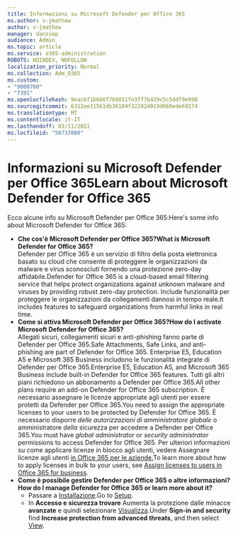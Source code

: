 ```yaml
---
title: Informazioni su Microsoft Defender per Office 365
ms.author: v-jmathew
author: v-jmathew
manager: dansimp
audience: Admin
ms.topic: article
ms.service: o365-administration
ROBOTS: NOINDEX, NOFOLLOW
localization_priority: Normal
ms.collection: Adm_O365
ms.custom:
- "9000760"
- "7391"
ms.openlocfilehash: 9eac6f1b666f7b8031fe3ff7b439c5c5ddf9e998
ms.sourcegitcommit: 6312ee31561db36104f32282d019d069ede69174
ms.translationtype: MT
ms.contentlocale: it-IT
ms.lasthandoff: 03/11/2021
ms.locfileid: "50737080"
---
```

# <a name="learn-about-microsoft-defender-for-office-365"></a><span data-ttu-id="48734-102">Informazioni su Microsoft Defender per Office 365</span><span class="sxs-lookup"><span data-stu-id="48734-102">Learn about Microsoft Defender for Office 365</span></span>

<span data-ttu-id="48734-103">Ecco alcune info su Microsoft Defender per Office 365:</span><span class="sxs-lookup"><span data-stu-id="48734-103">Here's some info about Microsoft Defender for Office 365:</span></span>

- <span data-ttu-id="48734-104">**Che cos'è Microsoft Defender per Office 365?**</span><span class="sxs-lookup"><span data-stu-id="48734-104">**What is Microsoft Defender for Office 365?**</span></span>  
    <span data-ttu-id="48734-105">Defender per Office 365 è un servizio di filtro della posta elettronica basato su cloud che consente di proteggere le organizzazioni da malware e virus sconosciuti fornendo una protezione zero-day affidabile.</span><span class="sxs-lookup"><span data-stu-id="48734-105">Defender for Office 365 is a cloud-based email filtering service that helps protect organizations against unknown malware and viruses by providing robust zero-day protection.</span></span> <span data-ttu-id="48734-106">Include funzionalità per proteggere le organizzazioni da collegamenti dannosi in tempo reale.</span><span class="sxs-lookup"><span data-stu-id="48734-106">It includes features to safeguard organizations from harmful links in real time.</span></span>
- <span data-ttu-id="48734-107">**Come si attiva Microsoft Defender per Office 365?**</span><span class="sxs-lookup"><span data-stu-id="48734-107">**How do I activate Microsoft Defender for Office 365?**</span></span>  
    <span data-ttu-id="48734-108">Allegati sicuri, collegamenti sicuri e anti-phishing fanno parte di Defender per Office 365.</span><span class="sxs-lookup"><span data-stu-id="48734-108">Safe Attachments, Safe Links, and anti-phishing are part of Defender for Office 365.</span></span> <span data-ttu-id="48734-109">Enterprise E5, Education A5 e Microsoft 365 Business includono le funzionalità integrate di Defender per Office 365.</span><span class="sxs-lookup"><span data-stu-id="48734-109">Enterprise E5, Education A5, and Microsoft 365 Business include built-in Defender for Office 365 features.</span></span> <span data-ttu-id="48734-110">Tutti gli altri piani richiedono un abbonamento a Defender per Office 365.</span><span class="sxs-lookup"><span data-stu-id="48734-110">All other plans require an add-on Defender for Office 365 subscription.</span></span> <span data-ttu-id="48734-111">È necessario assegnare le licenze appropriate agli utenti per essere protetti da Defender per Office 365.</span><span class="sxs-lookup"><span data-stu-id="48734-111">You need to assign the appropriate licenses to your users to be protected by Defender for Office 365.</span></span> <span data-ttu-id="48734-112">È necessario disporre *delle autorizzazioni di amministratore globale* o amministratore *della* sicurezza per accedere a Defender per Office 365.</span><span class="sxs-lookup"><span data-stu-id="48734-112">You must have *global administrator* or *security administrator* permissions to access Defender for Office 365.</span></span> <span data-ttu-id="48734-113">Per ulteriori informazioni su come applicare licenze in blocco agli utenti, vedere Assegnare licenze agli utenti [in Office 365 per le aziende.](https://go.microsoft.com/fwlink/?linkid=2093435)</span><span class="sxs-lookup"><span data-stu-id="48734-113">To learn more about how to apply licenses in bulk to your users, see [Assign licenses to users in Office 365 for business](https://go.microsoft.com/fwlink/?linkid=2093435).</span></span>
- <span data-ttu-id="48734-114">**Come è possibile gestire Defender per Office 365 o altre informazioni?**</span><span class="sxs-lookup"><span data-stu-id="48734-114">**How do I manage Defender for Office 365 or learn more about it?**</span></span>  
  - <span data-ttu-id="48734-115">Passare a [Installazione](https://go.microsoft.com/fwlink/p/?linkid=2075721).</span><span class="sxs-lookup"><span data-stu-id="48734-115">Go to [Setup](https://go.microsoft.com/fwlink/p/?linkid=2075721).</span></span>  
  - <span data-ttu-id="48734-116">In **Accesso e sicurezza trovare** Aumenta la protezione dalle minacce **avanzate** e quindi selezionare [Visualizza](https://go.microsoft.com/fwlink/?linkid=2109302).</span><span class="sxs-lookup"><span data-stu-id="48734-116">Under **Sign-in and security** find **Increase protection from advanced threats**, and then select [View](https://go.microsoft.com/fwlink/?linkid=2109302).</span></span>
